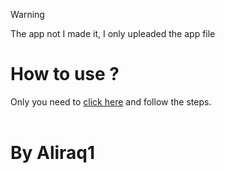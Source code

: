 > [!WARNING]
> The app not I made it, I only upleaded the app file
# How to use ?
Only you need to [click here](https://q0so.github.io/Free-Minecraft/) and follow the steps.
<br><br>
# By Aliraq1
